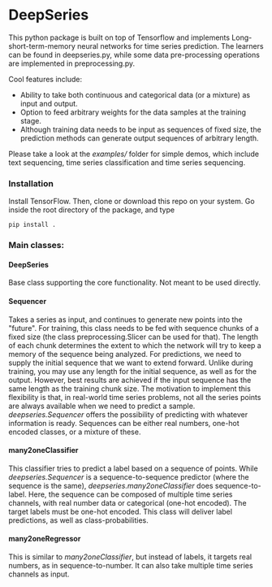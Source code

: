 # DeepSeries

This python package is built on top of Tensorflow and implements Long-short-term-memory neural networks for time series prediction. The learners can be found in deepseries.py, while some data pre-processing operations are implemented in preprocessing.py.

Cool features include:
* Ability to take both continuous and categorical data (or a mixture) as input and output.
* Option to feed arbitrary weights for the data samples at the training stage.
* Although training data needs to be input as sequences of fixed size, the prediction methods can generate output sequences of arbitrary length.

Please take a look at the *examples/* folder for simple demos, which include text sequencing, time series classification and time series sequencing.

### Installation
Install TensorFlow. Then, clone or download this repo on your system. Go inside the root directory of the package, and type
```
pip install .
```

### Main classes:
#### DeepSeries
Base class supporting the core functionality. Not meant to be used directly.

#### Sequencer
Takes a series as input, and continues to generate new points into the "future". For training, this class needs to be fed with sequence chunks of a fixed size (the class preprocessing.Slicer can be used for that). The length of each chunk determines the extent to which the network will try to keep a memory of the sequence being analyzed.
For predictions, we need to supply the initial sequence that we want to extend forward. Unlike during training, you may use any length for the initial sequence, as well as for the output. However, best results are achieved if the input sequence has the same length as the training chunk size. The motivation to implement this flexibility is that, in real-world time series problems, not all the series points are always available when we need to predict a sample. *deepseries.Sequencer* offers the possibility of predicting with whatever information is ready.
Sequences can be either real numbers, one-hot encoded classes, or a mixture of these.

#### many2oneClassifier
This classifier tries to predict a label based on a sequence of points. While *deepseries.Sequencer* is a sequence-to-sequence predictor (where the sequence is the same), *deepseries.many2oneClassifier* does sequence-to-label. Here, the sequence can be composed of multiple time series channels, with real number data or categorical (one-hot encoded). The target labels must be one-hot encoded. This class will deliver label predictions, as well as class-probabilities.

#### many2oneRegressor
This is similar to *many2oneClassifier*, but instead of labels, it targets real numbers, as in sequence-to-number. It can also take multiple time series channels as input.
